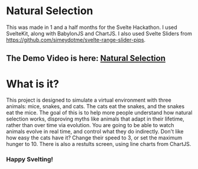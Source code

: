 # Natural Selection

This was made in 1 and a half months for the Svelte Hackathon. I used SvelteKit, along with BabylonJS and ChartJS. I also used Svelte Sliders from https://github.com/simeydotme/svelte-range-slider-pips.

## The Demo Video is here: [Natural Selection](https://drive.google.com/file/d/1fkvNVGUmZPxEDvorXOkXhrt_CrJXHqSw/view?usp=sharing)

# What is it?
This project is designed to simulate a virtual environment with three animals: mice, snakes, and cats. The cats eat the snakes, and the snakes eat the mice. The goal of this is to help more people understand how natural selection works, disproving myths like animals that adapt in their lifetime, rather than over time via evolution. You are going to be able to watch animals evolve in real time, and control what they do indirectly. Don't like how easy the cats have it? Change their speed to 3, or set the maximum hunger to 10. There is also a restults screen, using line charts from ChartJS.

### Happy Svelting!
